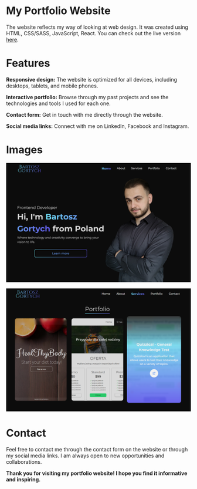 # My Portfolio Website

The website reflects my way of looking at web design. It was created using HTML, CSS/SASS, JavaScript, React. You can check out the live version [here](https://vintaru37.github.io/my-portfolio/).



# Features

**Responsive design:** The website is optimized for all devices, including desktops, tablets, and mobile phones.

**Interactive portfolio:** Browse through my past projects and see the technologies and tools I used for each one.

**Contact form:** Get in touch with me directly through the website.

**Social media links:** Connect with me on LinkedIn, Facebook and Instagram.


# Images

![](image-3.png)

![](image-1.png)



# Contact

Feel free to contact me through the contact form on the website or through my social media links. I am always open to new opportunities and collaborations.

**Thank you for visiting my portfolio website! I hope you find it informative and inspiring.**
